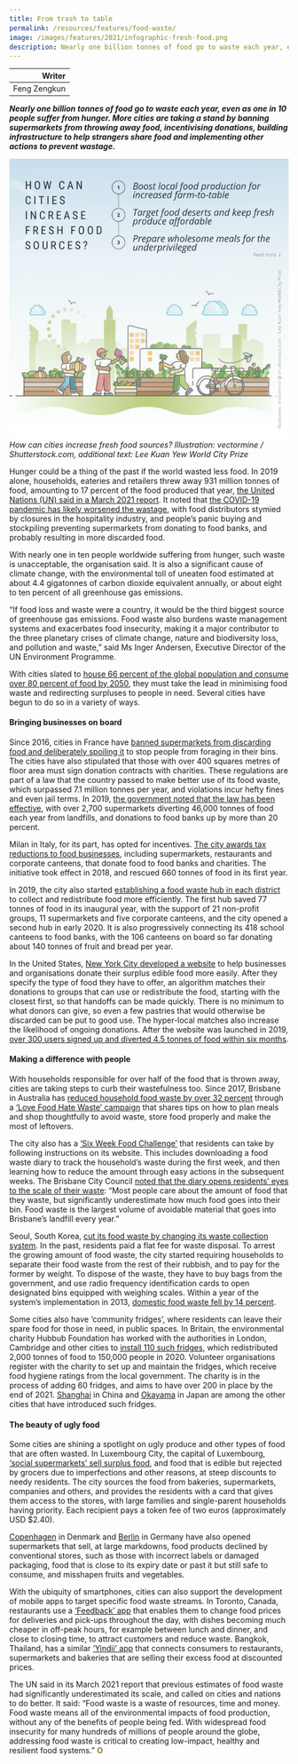 ```yaml
---
title: From trash to table
permalink: /resources/features/food-waste/
image: /images/features/2021/infographic-fresh-food.png
description: Nearly one billion tonnes of food go to waste each year, even as one in 10 people suffer from hunger. More cities are taking a stand by banning supermarkets from throwing away food, incentivising donations, building infrastructure to help strangers share food and implementing other actions to prevent wastage.
---
```


| Writer |
|---:|
| Feng Zengkun |

***Nearly one billion tonnes of food go to waste each year, even as one in 10 people suffer from hunger. More cities are taking a stand by banning supermarkets from throwing away food, incentivising donations, building infrastructure to help strangers share food and implementing other actions to prevent wastage.***

![How can cities increase fresh food sources?](/images/features/2021/infographic-fresh-food.png/)*How can cities increase fresh food sources? Illustration: vectormine / Shutterstock.com, additional text: Lee Kuan Yew World City Prize*

Hunger could be a thing of the past if the world wasted less food. In 2019 alone, households, eateries and retailers threw away 931 million tonnes of food, amounting to 17 percent of the food produced that year, [the United Nations (UN) said in a March 2021 report](https://wedocs.unep.org/bitstream/handle/20.500.11822/35280/FoodWaste.pdf). It noted that [the COVID-19 pandemic has likely worsened the wastage](https://www.un.org/en/observances/end-food-waste-day), with food distributors stymied by closures in the hospitality industry, and people’s panic buying and stockpiling preventing supermarkets from donating to food banks, and probably resulting in more discarded food.

With nearly one in ten people worldwide suffering from hunger, such waste is unacceptable, the organisation said. It is also a significant cause of climate change, with the environmental toll of uneaten food estimated at about 4.4 gigatonnes of carbon dioxide equivalent annually, or about eight to ten percent of all greenhouse gas emissions. 

“If food loss and waste were a country, it would be the third biggest source of greenhouse gas emissions. Food waste also burdens waste management systems and exacerbates food insecurity, making it a major contributor to the three planetary crises of climate change, nature and biodiversity loss, and pollution and waste,” said Ms Inger Andersen, Executive Director of the UN Environment Programme.

With cities slated to [house 66 percent of the global population and consume over 80 percent of food by 2050](https://www.undp.org/content/undp/en/home/blog/2020/how-cities-can-fight-food-loss-and-waste-.html), they must take the lead in minimising food waste and redirecting surpluses to people in need. Several cities have begun to do so in a variety of ways. 

#### **Bringing businesses on board**

Since 2016, cities in France have [banned supermarkets from discarding food and deliberately spoiling it](https://www.theguardian.com/world/2016/feb/04/french-law-forbids-food-waste-by-supermarkets) to stop people from foraging in their bins. The cities have also stipulated that those with over 400 squares metres of floor area must sign donation contracts with charities. These regulations are part of a law that the country passed to make better use of its food waste, which surpassed 7.1 million tonnes per year, and violations incur hefty fines and even jail terms. In 2019, [the government noted that the law has been effective](https://www.pbs.org/newshour/show/is-frances-groundbreaking-food-waste-law-working), with over 2,700 supermarkets diverting 46,000 tonnes of food each year from landfills, and donations to food banks up by more than 20 percent.

Milan in Italy, for its part, has opted for incentives. [The city awards tax reductions to food businesses](https://www.interregeurope.eu/fileadmin/user_upload/tx_tevprojects/library/file_1561017431.pdf), including supermarkets, restaurants and corporate canteens, that donate food to food banks and charities. The initiative took effect in 2018, and rescued 660 tonnes of food in its first year.

In 2019, the city also started [establishing a food waste hub in each district](https://www.som.polimi.it/en/milans-local-food-hub-against-food-waste-more-than-150000-meals-recovered-for-a-total-of-77-tonnes-of-food/) to collect and redistribute food more efficiently. The first hub saved 77 tonnes of food in its inaugural year, with the support of 21 non-profit groups, 11 supermarkets and five corporate canteens, and the city opened a second hub in early 2020. It is also progressively connecting its 418 school canteens to food banks, with the 106 canteens on board so far donating about 140 tonnes of fruit and bread per year.

In the United States, [New York City developed a website](https://www1.nyc.gov/assets/donate/site/DonateFood/About) to help businesses and organisations donate their surplus edible food more easily. After they specify the type of food they have to offer, an algorithm matches their donations to groups that can use or redistribute the food, starting with the closest first, so that handoffs can be made quickly. There is no minimum to what donors can give, so even a few pastries that would otherwise be discarded can be put to good use. The hyper-local matches also increase the likelihood of ongoing donations. After the website was launched in 2019, [over 300 users signed up and diverted 4.5 tonnes of food within six months](https://bklyner.com/donatenyc-has-a-new-food-donation-portal-matching-those-who-have-and-those-who-need/).

#### **Making a difference with people**

With households responsible for over half of the food that is thrown away, cities are taking steps to curb their wastefulness too. Since 2017, Brisbane in Australia has [reduced household food waste by over 32 percent](https://www.brisbane.qld.gov.au/sites/default/files/documents/2020-10/Annual-Report-2019-20-Oct%202020.pdf) through a [‘Love Food Hate Waste’ campaign](https://www.brisbane.qld.gov.au/clean-and-green/rubbish-tips-and-bins/reducing-waste-at-home/love-food-hate-waste) that shares tips on how to plan meals and shop thoughtfully to avoid waste, store food properly and make the most of leftovers. 

The city also has a [‘Six Week Food Challenge’](https://www.brisbane.qld.gov.au/clean-and-green/rubbish-tips-and-bins/recycling-and-reducing-waste/love-food-hate-waste/six-week-food-waste-challenge) that residents can take by following instructions on its website. This includes downloading a food waste diary to track the household’s waste during the first week, and then learning how to reduce the amount through easy actions in the subsequent weeks. The Brisbane City Council [noted that the diary opens residents’ eyes to the scale of their waste](https://www.brisbane.qld.gov.au/clean-and-green/rubbish-tips-and-bins/recycling-and-reducing-waste/love-food-hate-waste/food-waste-in-brisbane): “Most people care about the amount of food that they waste, but significantly underestimate how much food goes into their bin. Food waste is the largest volume of avoidable material that goes into Brisbane’s landfill every year.”

Seoul, South Korea, [cut its food waste by changing its waste collection system](https://www.pbs.org/newshour/show/policies-helped-south-koreas-capital-decrease-food-waste). In the past, residents paid a flat fee for waste disposal. To arrest the growing amount of food waste, the city started requiring households to separate their food waste from the rest of their rubbish, and to pay for the former by weight. To dispose of the waste, they have to buy bags from the government, and use radio frequency identification cards to open designated bins equipped with weighing scales. Within a year of the system’s implementation in 2013, [domestic food waste fell by 14 percent](https://seoulsolution.kr/en/content/minimizing-food-waste-zero-food-waste-seoul-2018).

Some cities also have ‘community fridges’, where residents can leave their spare food for those in need, in public spaces. In Britain, the environmental charity Hubbub Foundation has worked with the authorities in London, Cambridge and other cities to [install 110 such fridges](https://www.hubbub.org.uk/the-community-fridge), which redistributed 2,000 tonnes of food to 150,000 people in 2020. Volunteer organisations register with the charity to set up and maintain the fridges, which receive food hygiene ratings from the local government. The charity is in the process of adding 60 fridges, and aims to have over 200 in place by the end of 2021. [Shanghai](http://www.china.org.cn/china/2016-10/11/content_39462530.htm) in China and [Okayama](http://www.asahi.com/ajw/articles/13994706) in Japan are among the other cities that have introduced such fridges. 

#### **The beauty of ugly food**

Some cities are shining a spotlight on ugly produce and other types of food that are often wasted. In Luxembourg City, the capital of Luxembourg, [‘social supermarkets’ sell surplus food](https://www.vdl.lu/en/living/aid-and-assistance/people-need/social-supermarkets), and food that is edible but rejected by grocers due to imperfections and other reasons, at steep discounts to needy residents. The city sources the food from bakeries, supermarkets, companies and others, and provides the residents with a card that gives them access to the stores, with large families and single-parent households having priority. Each recipient pays a token fee of two euros (approximately USD $2.40).

[Copenhagen](https://www.visitcopenhagen.com/copenhagen/planning/wefood-gdk1100825) in Denmark and [Berlin](https://www.weforum.org/agenda/2020/02/supermarket-food-waste-surplus-germany/) in Germany have also opened supermarkets that sell, at large markdowns, food products declined by conventional stores, such as those with incorrect labels or damaged packaging, food that is close to its expiry date or past it but still safe to consume, and misshapen fruits and vegetables. 

With the ubiquity of smartphones, cities can also support the development of mobile apps to target specific food waste streams. In Toronto, Canada, restaurants use a [‘Feedback’ app](https://www.cbc.ca/news/science/what-on-earth-newsletter-thanksgiving-food-waste-app-1.5316720) that enables them to change food prices for deliveries and pick-ups throughout the day, with dishes becoming much cheaper in off-peak hours, for example between lunch and dinner, and close to closing time, to attract customers and reduce waste. Bangkok, Thailand, has a similar [‘Yindii’ app](https://www.bangkokpost.com/business/2006895/yindii-introduces-eco-friendly-food-app) that connects consumers to restaurants, supermarkets and bakeries that are selling their excess food at discounted prices.

The UN said in its March 2021 report that previous estimates of food waste had significantly underestimated its scale, and called on cities and nations to do better. It said: “Food waste is a waste of resources, time and money. Food waste means all of the environmental impacts of food production, without any of the benefits of people being fed. With widespread food insecurity for many hundreds of millions of people around the globe, addressing food waste is critical to creating low-impact, healthy and resilient food systems.” **<font color="#967942">O</font>**
